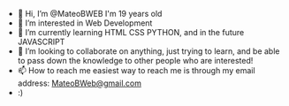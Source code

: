 - 👋 Hi, I’m @MateoBWEB I'm 19 years old
- 👀 I’m interested in Web Development
- 🌱 I’m currently learning HTML CSS PYTHON, and in the future JAVASCRIPT
- 💞️ I’m looking to collaborate on anything, just trying to learn, and be able to pass down the knowledge to other people who are interested!
- 📫 How to reach me easiest way to reach me is through my email address: MateoBWeb@gmail.com 
- :) 


<!---
MateoBWEB/MateoBWEB is a ✨ special ✨ repository because its `README.md` (this file) appears on your GitHub profile.
You can click the Preview link to take a look at your changes.
--->
